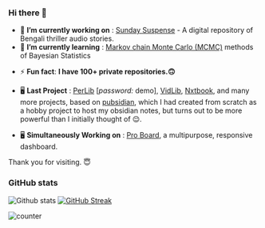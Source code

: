 ### Hi there 👋

<!--
**yoursamlan/yoursamlan** is a ✨[Nxtbook](https://nxtbook.netlify.app), an updated new version of _ ✨ repository because its `README.md` (this file) appears on your GitHub profile.

Here are some ideas to get you started:-->

- 🔭 **I’m currently working on** : [Sunday Suspense](https://sundaysuspense.netlify.app) - A digital repository of Bengali thriller audio stories.
- 🌱 **I’m currently learning** : [Markov chain Monte Carlo (MCMC)](https://en.wikipedia.org/wiki/Markov_chain_Monte_Carlo) methods of Bayesian Statistics
 <!--
- 📚 **I’m currently reading** : [An Era of Darkness: The British Empire in India by Shashi Tharoor](https://www.amazon.com/dp/B01M5EEINV/ref=dp-kindle-redirect?_encoding=UTF8&btkr=1)
- 💬 **Ask me about** : [Chess](https://lichess.org/@/NoTimeToDie_007), [Indian Constitution](https://legislative.gov.in/sites/default/files/COI.pdf) and [History of India](https://en.wikipedia.org/wiki/History_of_India#:~:text=The%20Mature%20Indus%20civilization%20flourished,Lothal%20in%20modern%2Dday%20India.).
-->
- ⚡ **Fun fact**: **I have 100+ private repositories.🙃**
- 🖥️ **Last Project** : [PerLib](https://perlib.netlify.app/) [*password:* demo], [VidLib](https://noobrook.netlify.app/), [Nxtbook](https://nxtbook.netlify.app), and many more projects, based on [pubsidian](https://github.com/yoursamlan/pubsidian), which I had created from scratch as a hobby project to host my obsidian notes, but turns out to be more powerful than I initially thought of 😌.

- 🖥️ **Simultaneously Working on** : [Pro Board](https://proboard.netlify.app/), a multipurpose, responsive dashboard.

Thank you for visiting. 😇


### GitHub stats
![Github stats](https://github-readme-stats.vercel.app/api?username=yoursamlan&theme=algolia&show_icons=true&count_private=true&include_all_commits=false)
[![GitHub Streak](http://github-readme-streak-stats.herokuapp.com?user=yoursamlan&theme=dark)](https://amlan.netlify.app)
<!--[![Top Langs](https://github-readme-stats.vercel.app/api/top-langs/?username=yoursamlan)](https://amlan.netlify.app)
[![trophy](https://github-profile-trophy.vercel.app/?username=yoursamlan&theme=darkhub)](https://amlan.netlify.app)-->

 <img src="https://profile-counter.glitch.me/yoursamlan/count.svg" alt="counter">

